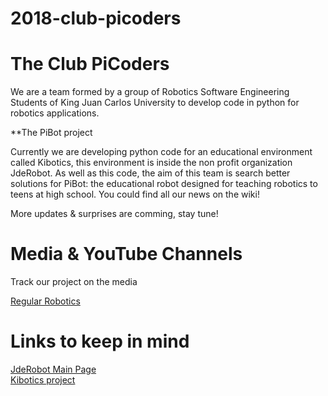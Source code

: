 # 2018-club-picoders

# The Club PiCoders

We are a team formed by a group of Robotics Software Engineering Students of King Juan Carlos University to develop code in python for robotics applications.

**The PiBot project

Currently we are developing python code for an educational environment called Kibotics, this environment is inside the non profit organization JdeRobot. As well as this code, the aim of this team is search better solutions for PiBot: the educational robot designed for teaching robotics to teens at high school.
You could find all our news on the wiki!

More updates & surprises are comming, stay tune!    

# Media & YouTube Channels 
Track our project on the media

[Regular Robotics](https://www.youtube.com/channel/UCGTh2IOVx2vxvtd_ZmA8P6w)

# Links to keep in mind

[JdeRobot Main Page](http://jderobot.org/Main_Page)                                 
[Kibotics project](https://www.kibotics.org/)
